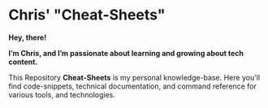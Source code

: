 # Chris' "Cheat-Sheets"


**Hey, there!**

**I’m Chris, and I’m passionate about learning and growing about tech content.**

This Repository **Cheat-Sheets** is my personal knowledge-base. Here you'll find code-snippets, technical documentation, and command reference for various tools, and technologies.

